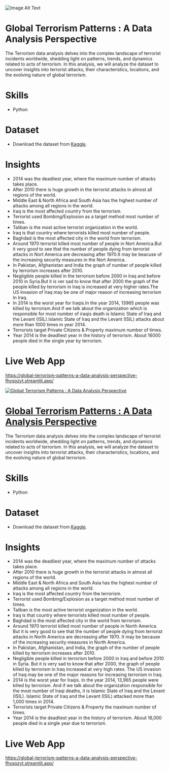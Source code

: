 ![Image Alt Text](https://i.guim.co.uk/img/media/4eccf49f2cc53d7fb74c73afdd20f9e0af3fc850/0_0_5616_3744/master/5616.jpg?width=620&dpr=2&s=none)

# Global Terrorism Patterns : A Data Analysis Perspective 
The Terrorism data analysis delves into the complex landscape of terrorist incidents worldwide, shedding light on patterns, trends, and dynamics related to acts of terrorism. In this analysis, we will analyze the dataset to uncover insights into terrorist attacks, their characteristics, locations, and the evolving nature of global terrorism.

# Skills
* Python
  
# Dataset  
* Download the dataset from [Kaggle](https://www.kaggle.com/datasets/START-UMD/gtd?select=globalterrorismdb_0718dist.csv).
  
# Insights  
* 2014 was the deadliest year, where the maximum number of attacks takes place.
* After 2010 there is huge growth in the terrorist attacks in almost all regions of the world.
* Middle East & North Africa and South Asia has the highest number of attacks among all regions in the world.
* Iraq is the most affected country from the terrorism.
* Terrorist used Bombing/Explosion as a target method most number of times.
* Taliban is the most active terrorist organization in the world.
* Iraq is that country where terrorists killed most number of people.
* Baghdad is the most affected city in the world from terrorism.
* Around 1970 terrorist killed most number of people in Nort America.But it very good to see that the number of people dying from terrorist attacks in Nort America are decreasing after 1970.It may be beacuse of the increasing security measures in the Nort America.
* In Pakistan, Afghanistan and India the graph of number of people killed by terrorism increases after 2010.
* Negligible people killed in the terrorism before 2000 in Iraq and before 2010 in Syria.But it is ver sad to know that after 2000 the graph of the people killed by terrorism in Iraq is increased at very higher rates.The US invasion of Iraq may be one of major reason of increasing terrorism In Iraq.
* In 2014 is the worst year for Iraqis.In the year 2014, 13965 people was killed by terrorism.And if we talk about the organization which is responsible for most number of iraqis death is Islamic State of Iraq and the Levant (ISIL).Islamic State of Iraq and the Levant (ISIL) attacks about more than 1000 times in year 2014.
* Terrorists target Private Citizens & Property maximum number of times.
* Year 2014 is the deadliest year in the history of terrorism. About 16000 people died in the single year by terrorism.

# Live Web App
https://global-terrorism-patterns-a-data-analysis-perspective-fhyspzyt.streamlit.app/
























[![Global Terrorism Patterns : A Data Analysis Perspective](https://i.guim.co.uk/img/media/4eccf49f2cc53d7fb74c73afdd20f9e0af3fc850/0_0_5616_3744/master/5616.jpg?width=620&dpr=2&s=none)](https://global-terrorism-patterns-a-data-analysis-perspective-fhyspzyt.streamlit.app/)

# [Global Terrorism Patterns : A Data Analysis Perspective](https://global-terrorism-patterns-a-data-analysis-perspective-fhyspzyt.streamlit.app/)
The Terrorism data analysis delves into the complex landscape of terrorist incidents worldwide, shedding light on patterns, trends, and dynamics related to acts of terrorism. In this analysis, we will analyze the dataset to uncover insights into terrorist attacks, their characteristics, locations, and the evolving nature of global terrorism.

# Skills
* Python
  
# Dataset  
* Download the dataset from [Kaggle](https://www.kaggle.com/datasets/START-UMD/gtd?select=globalterrorismdb_0718dist.csv).
  
# Insights  
* 2014 was the deadliest year, where the maximum number of attacks takes place.
* After 2010 there is huge growth in the terrorist attacks in almost all regions of the world.
* Middle East & North Africa and South Asia has the highest number of attacks among all regions in the world.
* Iraq is the most affected country from the terrorism.
* Terrorist used Bombing/Explosion as a target method most number of times.
* Taliban is the most active terrorist organization in the world.
* Iraq is that country where terrorists killed most number of people.
* Baghdad is the most affected city in the world from terrorism.
* Around 1970 terrorist killed most number of people in North America. But it is very good to see that the number of people dying from terrorist attacks in North America are decreasing after 1970. It may be because of the increasing security measures in North America.
* In Pakistan, Afghanistan, and India, the graph of the number of people killed by terrorism increases after 2010.
* Negligible people killed in terrorism before 2000 in Iraq and before 2010 in Syria. But it is very sad to know that after 2000, the graph of people killed by terrorism in Iraq increased at very high rates. The US invasion of Iraq may be one of the major reasons for increasing terrorism in Iraq.
* 2014 is the worst year for Iraqis. In the year 2014, 13,965 people were killed by terrorism. And if we talk about the organization responsible for the most number of Iraqi deaths, it is Islamic State of Iraq and the Levant (ISIL). Islamic State of Iraq and the Levant (ISIL) attacked more than 1,000 times in 2014.
* Terrorists target Private Citizens & Property the maximum number of times.
* Year 2014 is the deadliest year in the history of terrorism. About 16,000 people died in a single year due to terrorism.

# Live Web App
https://global-terrorism-patterns-a-data-analysis-perspective-fhyspzyt.streamlit.app/












